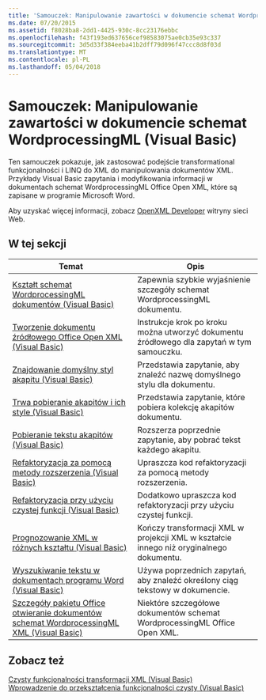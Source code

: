 ```yaml
---
title: 'Samouczek: Manipulowanie zawartości w dokumencie schemat WordprocessingML (Visual Basic)'
ms.date: 07/20/2015
ms.assetid: f8028ba8-2dd1-4425-930c-8cc23176ebbc
ms.openlocfilehash: f43f193ed637656cef98583075ae0cb35e93c337
ms.sourcegitcommit: 3d5d33f384eeba41b2dff79d096f47ccc8d8f03d
ms.translationtype: MT
ms.contentlocale: pl-PL
ms.lasthandoff: 05/04/2018
---
```

# <a name="tutorial-manipulating-content-in-a-wordprocessingml-document-visual-basic"></a>Samouczek: Manipulowanie zawartości w dokumencie schemat WordprocessingML (Visual Basic)
Ten samouczek pokazuje, jak zastosować podejście transformational funkcjonalności i LINQ do XML do manipulowania dokumentów XML. Przykłady Visual Basic zapytania i modyfikowania informacji w dokumentach schemat WordprocessingML Office Open XML, które są zapisane w programie Microsoft Word.  
  
 Aby uzyskać więcej informacji, zobacz [OpenXML Developer](http://go.microsoft.com/fwlink/?LinkID=95573) witryny sieci Web.  
  
## <a name="in-this-section"></a>W tej sekcji  
  
|Temat|Opis|  
|-----------|-----------------|  
|[Kształt schemat WordprocessingML dokumentów (Visual Basic)](../../../../visual-basic/programming-guide/concepts/linq/shape-of-wordprocessingml-documents.md)|Zapewnia szybkie wyjaśnienie szczegóły schemat WordprocessingML dokumentu.|  
|[Tworzenie dokumentu źródłowego Office Open XML (Visual Basic)](../../../../visual-basic/programming-guide/concepts/linq/creating-the-source-office-open-xml-document.md)|Instrukcje krok po kroku można utworzyć dokumentu źródłowego dla zapytań w tym samouczku.|  
|[Znajdowanie domyślny styl akapitu (Visual Basic)](../../../../visual-basic/programming-guide/concepts/linq/finding-the-default-paragraph-style.md)|Przedstawia zapytanie, aby znaleźć nazwę domyślnego stylu dla dokumentu.|  
|[Trwa pobieranie akapitów i ich style (Visual Basic)](../../../../visual-basic/programming-guide/concepts/linq/retrieving-the-paragraphs-and-their-styles.md)|Przedstawia zapytanie, które pobiera kolekcję akapitów dokumentu.|  
|[Pobieranie tekstu akapitów (Visual Basic)](../../../../visual-basic/programming-guide/concepts/linq/retrieving-the-text-of-the-paragraphs.md)|Rozszerza poprzednie zapytanie, aby pobrać tekst każdego akapitu.|  
|[Refaktoryzacja za pomocą metody rozszerzenia (Visual Basic)](../../../../visual-basic/programming-guide/concepts/linq/refactoring-using-an-extension-method.md)|Upraszcza kod refaktoryzacji za pomocą metody rozszerzenia.|  
|[Refaktoryzacja przy użyciu czystej funkcji (Visual Basic)](../../../../visual-basic/programming-guide/concepts/linq/refactoring-using-a-pure-function.md)|Dodatkowo upraszcza kod refaktoryzacji przy użyciu czystej funkcji.|  
|[Prognozowanie XML w różnych kształtu (Visual Basic)](../../../../visual-basic/programming-guide/concepts/linq/projecting-xml-in-a-different-shape.md)|Kończy transformacji XML w projekcji XML w kształcie innego niż oryginalnego dokumentu.|  
|[Wyszukiwanie tekstu w dokumentach programu Word (Visual Basic)](../../../../visual-basic/programming-guide/concepts/linq/finding-text-in-word-documents.md)|Używa poprzednich zapytań, aby znaleźć określony ciąg tekstowy w dokumencie.|  
|[Szczegóły pakietu Office otwieranie dokumentów schemat WordprocessingML XML (Visual Basic)](../../../../visual-basic/programming-guide/concepts/linq/details-of-office-open-xml-wordprocessingml-documents.md)|Niektóre szczegółowe dokumentów schemat WordprocessingML Office Open XML.|  
  
## <a name="see-also"></a>Zobacz też  
 [Czysty funkcjonalności transformacji XML (Visual Basic)](../../../../visual-basic/programming-guide/concepts/linq/pure-functional-transformations-of-xml.md)  
 [Wprowadzenie do przekształcenia funkcjonalności czysty (Visual Basic)](../../../../visual-basic/programming-guide/concepts/linq/introduction-to-pure-functional-transformations.md)
